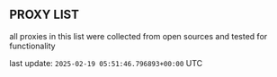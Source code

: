 ## PROXY LIST

all proxies in this list were collected from open sources and tested for functionality

last update: `2025-02-19 05:51:46.796893+00:00` UTC